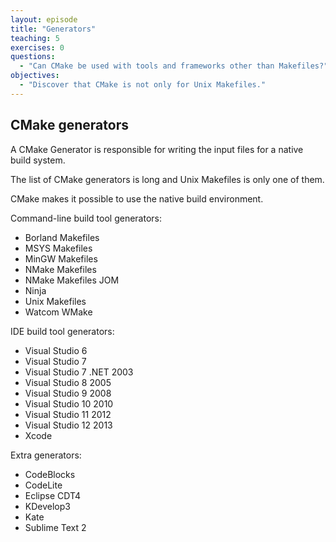 ```yaml
---
layout: episode
title: "Generators"
teaching: 5
exercises: 0
questions:
  - "Can CMake be used with tools and frameworks other than Makefiles?"
objectives:
  - "Discover that CMake is not only for Unix Makefiles."
---
```


## CMake generators

A CMake Generator is responsible for writing the input files for a native build
system.

The list of CMake generators is long and Unix Makefiles is only one of them.

CMake makes it possible to use the native build environment.

Command-line build tool generators:
- Borland Makefiles
- MSYS Makefiles
- MinGW Makefiles
- NMake Makefiles
- NMake Makefiles JOM
- Ninja
- Unix Makefiles
- Watcom WMake

IDE build tool generators:
- Visual Studio 6
- Visual Studio 7
- Visual Studio 7 .NET 2003
- Visual Studio 8 2005
- Visual Studio 9 2008
- Visual Studio 10 2010
- Visual Studio 11 2012
- Visual Studio 12 2013
- Xcode

Extra generators:
- CodeBlocks
- CodeLite
- Eclipse CDT4
- KDevelop3
- Kate
- Sublime Text 2
